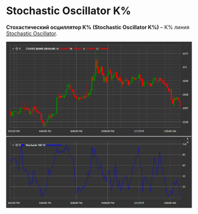 # Stochastic Oscillator K%

**Стохастический осциллятор K% (Stochastic Oscillator K%)** – K% линия [Stochastic Oscillator](IndicatorStochasticOscillator.md). 

![IndicatorStochasticK](../images/IndicatorStochasticK.png)
